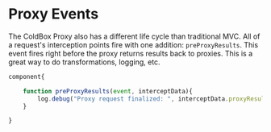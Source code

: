 # Proxy Events

The ColdBox Proxy also has a different life cycle than traditional MVC. All of a request's interception points fire with one addition: `preProxyResults`. This event fires right before the proxy returns results back to proxies. This is a great way to do transformations, logging, etc.

```javascript
component{

    function preProxyResults(event, interceptData){
        log.debug("Proxy request finalized: ", interceptData.proxyResults );
    }

}
```

